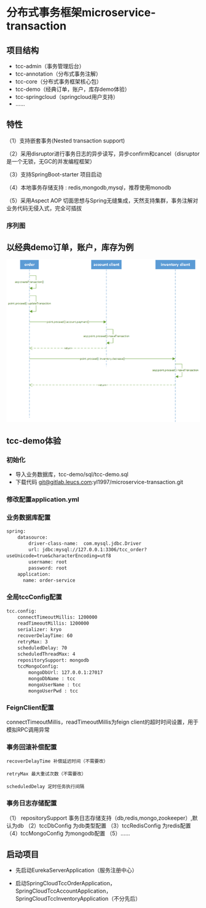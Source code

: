 # 分布式事务框架microservice-transaction

## 项目结构
- tcc-admin（事务管理后台）
- tcc-annotation（分布式事务注解）
- tcc-core（分布式事务框架核心包）
- tcc-demo（经典订单，账户，库存demo体验）
- tcc-springcloud（springcloud用户支持）
- ......

## 特性
 （1）支持嵌套事务(Nested transaction support)

 （2）采用disruptor进行事务日志的异步读写，异步confirm和cancel（disruptor是一个无锁，无GC的并发编程框架）

 （3）支持SpringBoot-starter 项目启动

 （4）本地事务存储支持 : redis,mongodb,mysql，推荐使用monodb

 （5）采用Aspect AOP 切面思想与Spring无缝集成，天然支持集群，事务注解对业务代码无侵入式，完全可插拔


### 序列图

以经典demo订单，账户，库存为例
-----------------
![image](./resource/images/demoSequence.png)

## tcc-demo体验

### 初始化
- 导入业务数据库，tcc-demo/sql/tcc-demo.sql
- 下载代码 git@gitlab.leucs.com:yl1997/microservice-transaction.git

### 修改配置application.yml

### 业务数据库配置
```
spring:
    datasource:
        driver-class-name:  com.mysql.jdbc.Driver
        url: jdbc:mysql://127.0.0.1:3306/tcc_order?useUnicode=true&characterEncoding=utf8
        username: root
        password: root
    application:
      name: order-service
```

### 全局tccConfig配置
```
tcc.config:
    connectTimeoutMillis: 1200000
    readTimeoutMillis: 1200000
    serializer: kryo
    recoverDelayTime: 60
    retryMax: 3
    scheduledDelay: 70
    scheduledThreadMax: 4
    repositorySupport: mongodb
    tccMongoConfig:
        mongoDbUrl: 127.0.0.1:27017
        mongoDbName : tcc
        mongoUserName : tcc
        mongoUserPwd : tcc
```
### FeignClient配置
connectTimeoutMillis，readTimeoutMillis为feign client的超时时间设置，用于模拟RPC调用异常

### 事务回滚补偿配置
    recoverDelayTime 补偿延迟时间（不需要改）

    retryMax 最大重试次数（不需要改）

    scheduledDelay 定时任务执行间隔

### 事务日志存储配置
  （1） repositorySupport 事务日志存储支持（db,redis,mongo,zookeeper）,默认为db
  （2）tccDbConfig 为db类型配置
  （3）tccRedisConfig 为redis配置
  （4）tccMongoConfig 为mongodb配置
  （5）......

## 启动项目
- 先启动EurekaServerApplication（服务注册中心）

- 启动SpringCloudTccOrderApplication，SpringCloudTccAccountApplication，SpringCloudTccInventoryApplication（不分先后）
